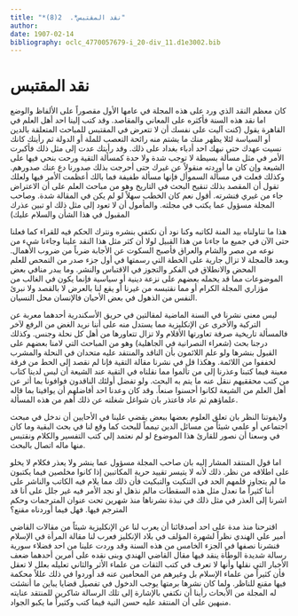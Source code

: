 ```yaml
---
title: "*نقد المقتبس*.  2(8)"
author: 
date: 1907-02-14
bibliography: oclc_4770057679-i_20-div_11.d1e3002.bib
---
```




#  نقد  المقتبس 


 كان معظم النقد الذي ورد على  هذه المجلة  في عامها الأول مقصوراً على الألفاظ والوضع اما نقد هذه السنة فأكثره على المعاني والمقاصد. وقد كتب إلينا  احد  أهل العلم في القاهرة يقول (كنت آليت على نفسك أن لا تتعرض في المقتبس للمباحث المتعلقة بالدين أو السياسة لئلا يظهر منك ما يشتم منه رائحة التعصب للملة أو الدولة ثم رأيتك كانك نسيت عهدك حتى نبهك  احد  أدباء بغداد على ذلك. وقد رأيتك عدت إلى مثل ذلك فأكبرت الأمر في مثل مسألة بسيطة لا توجب شدة ولا حدة كمسألة التقية ورحت بنحي فيها على الشيعة وإن كان ما أوردته منقولاً عن غيرك حتى أحرجت بذلك صدورنا دع عنك صدورهم. وكذلك فعلت في مسألة السموأل فإنها مسألة طفيفة فما بالك أعظمت الأمر فيها ولعلك تقول أن المقصد بذلك تنقيح البحث في التاريخ وهو من مباحث العلم على أن الاعتراض جاء من غيري فنشرته. أقول نعم كان الخطب سهلاً لو لم يكن في المقالة شدة. وصاحب المجلة مسؤول عما يكتب في مجلته. والمأمول أن لا تعود إلى مثل ذلك او تبين عذرك المقبول في هذا الشأن والسلام عليك) 

 هذا ما تناولناه بيد المنة لكاتبه وكنا نود أن نكتفي بنشره ونترك الحكم فيه للقراء كما فعلنا حتى الآن في جميع ما جاءنا من هذا القبيل لولا أن كثر مثل هذا النقد علينا وجاءنا شيء من نوعه من مصر والشام والعراق فأصبح السكوت عن الأجابة ضرباً من ضروب الأهمال. وبعد فالمجلة لا تزال جارية على الخطة التي رسمتها في أول جزء صدر من التمحص للعلم المحض والانطلاق في الفكر والتجوز في الاقتباس والنشر. وما يبدر منافي بعض الموضوعات مما قد يحمله بعضهم على نزعة دينية أو سياسية فإنما يكون في الغالب من مؤزاري المجلة الكرام أو مما نقتبسه من غيرنا أو يقع لنا بالعرض لا بالقصد ولا نبرئ النفس من الذهول في بعض الأحيان فالإنسان محل النسيان. 

 ليس معنى نشرنا في السنة الماضية لمقالتين في حريق الأسكندرية أحدهما معربة عن التركية والأخرى عن الإنكليزية مما يستدل منه على أننا نريد الغض من الرفع لآخر فالمسألة تاريخية صرفة تعاورتها الأقلام ولا تزال تتعاورها من أهل كل نحلة وجنس. وكذلك درجنا بحث (شعراء النصرانية في الجاهلية) وهو من المباحث التي لامنا بعضهم على القبول بنشرها ولو علم اللائمون بأن الناقد والمنتقد عليه متحدان في النحلة والمشرب   لخففوا من اللائمة. وهكذا قل في نشرنا مقالة التقية فإنا لم نقصد إلى الحط من فرقة معينة فيما كتبنا وعذرنا إلى من تألموا مما نقلناه في التقية عند الشيعة أن ليس لدينا كتاب من كتب محققيهم ننقل عنه ما يتم به البحث. ولو تفضل أولئك الناقدون فوافونا بما أثر عن أهل العلم من الشيعة لكانوا أحسنوا صنعاً. وقد كان وعدنا  احد  أفاضلهم أن يوافينا بما قاله علماؤهم ثم عاد فاعتذر بان شواغل شغلته عن ذلك أهم من هذه المسألة. 

 ولايفوتنا النظر بان تعلق العلوم بعضها ببعض يقضي علينا في الأحايين أن ندخل في مبحث اجتماعي أو علمي شيئاً من مسائل الدين تيمماً للبحث كما وقع لنا في بحث البقية وما كان في وسعنا أن نصور للقارئ هذا الموضوع لو لم نعتمد إلى كتب التفسير والكلام ونقتبس منها ماله اتصال بالبحث. 

 اما قول المنتقد المشار إليه بان صاحب المجلة مسؤول عما ينشر ولا يعذر فكلام لا يخلو على اطلاقه من نظر. ذلك لأنه لا يتيسر تقييد حرية المكاتبين إذا كانوا مخلصين فيما يكتبون ما لم يتجاوز قلمهم الحد في التنكيت والتبكيت فأن ذلك مما يلام فيه الكاتب والناشر على أننا كثيراً ما نعدل مثل هذه السقطات مالم نذهل او نجد الأمر فيه غير جلل على أنا قد اشرنا إلى العذر في مثل ذلك في نبذة نشرناها منذ شهرين تحت عنوان المترجمات وحكم المترجم فيها. فهل فيما أوردناه مقنع؟ 

 اقترحنا منذ مدة على  احد  أصدقائنا أن يعرب لنا عن الإنكليزية شيئاً من مقالات القاضي أمير علي الهندي نظراً لشهرة المؤلف في بلاد الإنكليز فعرب لنا مقالة المرأة في الإسلام فنشرنا نصفها في الجزء الخامس من هذه السنة وقد وردت علينا من  احد  فضلاء سورية رسالة شديدة الوطأة ينقد فيها مقال القاضي الهندي وبنى نقده على أمرين أحدهما ضعف الأخبار التي نقلها وأنها لا تعرف في كتب الثقات من علماء الأثر والثاني تعليله بعلل لا تعقل فأن كثيراً من علماء الإسلام بل وغيرهم من المحامين عنه قد أوردوا في ذلك عللاً محكمة فيها مقنع للناظر. ولما كان نشرها برمتها يوجب الدخول في تفصيل قضايا يباين ما أنشئت له المجلة من الأبحاث رأينا أن نكتفي بالإشارة إلى تلك الرسالة شاكرين للمنتقد عنايته منبهين على أن المنتقد عليه حسن النية فيما كتب وكثيراً ما يكبو الجواد. 
